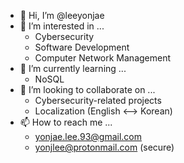 - 👋 Hi, I’m @leeyonjae
- 👀 I’m interested in ...
  - Cybersecurity
  - Software Development
  - Computer Network Management
- 🌱 I’m currently learning ...
  - NoSQL
- 💞️ I’m looking to collaborate on ...
  - Cybersecurity-related projects
  - Localization (English <--> Korean)
- 📫 How to reach me ...
  - yonjae.lee.93@gmail.com
  - yonjlee@protonmail.com (secure)

<!---
leeyonjae/leeyonjae is a ✨ special ✨ repository because its `README.md` (this file) appears on your GitHub profile.
You can click the Preview link to take a look at your changes.
--->
